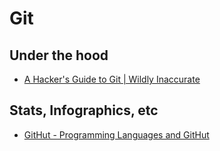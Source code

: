 # Git

## Under the hood

* [A Hacker's Guide to Git | Wildly Inaccurate](http://wildlyinaccurate.com/a-hackers-guide-to-git/)

## Stats, Infographics, etc

* [GitHut - Programming Languages and GitHut](http://githut.info)
